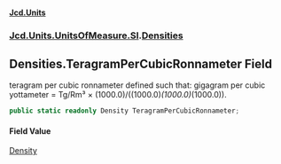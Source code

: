 #### [Jcd.Units](index.md 'index')

### [Jcd.Units.UnitsOfMeasure.SI](Jcd.Units.UnitsOfMeasure.SI.md 'Jcd.Units.UnitsOfMeasure.SI').[Densities](Densities.md 'Jcd.Units.UnitsOfMeasure.SI.Densities')

## Densities.TeragramPerCubicRonnameter Field

teragram per cubic ronnameter defined such that: gigagram per cubic yottameter = Tg/Rm³ ×
(1000.0)/((1000.0)*(1000.0)*(1000.0)).

```csharp
public static readonly Density TeragramPerCubicRonnameter;
```

#### Field Value

[Density](Density.md 'Jcd.Units.UnitTypes.Density')